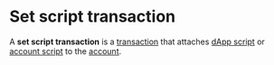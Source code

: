 # Set script transaction

A **set script transaction** is a [transaction](/blockchain/transaction.md) that attaches [dApp script](/ride/ride-script/dapp-script.md) or [account script](/ride/ride-script/account-script.md) to the [account](/blockchain/account.md).
